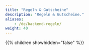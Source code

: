 ```yaml
---
title: "Regeln & Gutscheine"
description: "Regeln & Gutscheine."
aliases:
    - /de/backend-regeln/
weight: 40    
---
```



{{% children showhidden="false" %}}